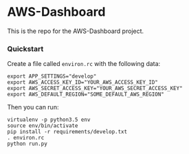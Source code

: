 # AWS-Dashboard

This is the repo for the AWS-Dashboard project.

### Quickstart

Create a file called `environ.rc` with the following data:

```
export APP_SETTINGS="develop"
export AWS_ACCESS_KEY_ID="YOUR_AWS_ACCESS_KEY_ID"
export AWS_SECRET_ACCESS_KEY="YOUR_AWS_SECRET_ACCESS_KEY"
export AWS_DEFAULT_REGION="SOME_DEFAULT_AWS_REGION"
```

Then you can run:

```
virtualenv -p python3.5 env
source env/bin/activate
pip install -r requirements/develop.txt
. environ.rc
python run.py
```
